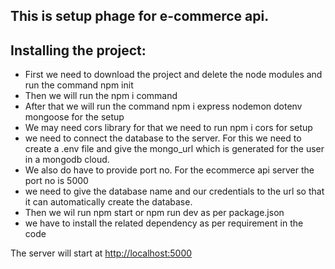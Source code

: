 ## This is setup phage for e-commerce api.

## Installing the project:
  * First we need to download the project and delete the node modules and run the command npm init
  * Then we will run the npm i command
  * After that we will run the command npm i express nodemon dotenv mongoose for the setup
  * We may need cors library for that we need to run npm i cors for setup
  * we need to connect the database to the server. For this we need to create a .env file and give the mongo_url which is generated for the user in a mongodb cloud.
  * We also do have to provide port no. For the ecommerce api server the port no is 5000
  * we need to give the database name and our credentials to the url so that it can automatically create the database.
  * Then we wil run npm start or npm run dev as per package.json
  * we have to install the related dependency as per requirement in the code
  
The server will start at [http://localhost:5000](http://localhost:5000) 
